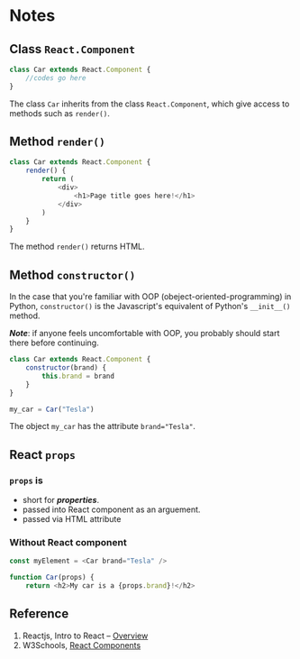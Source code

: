 # Notes

## Class ```React.Component```

``` javascript
class Car extends React.Component {
    //codes go here
}
```

The class ```Car``` inherits from the class ```React.Component```, which give access to methods such as ```render()```.

## Method ```render()```

``` javascript
class Car extends React.Component {
    render() {
        return (
            <div>
                <h1>Page title goes here!</h1>
            </div>
        )
    }
}
```

The method ```render()``` returns HTML.

## Method ```constructor()```

In the case that you're familiar with OOP (obeject-oriented-programming) in Python, ```constructor()``` is the Javascript's equivalent of Python's ```__init__()``` method.

***Note***: if anyone feels uncomfortable with OOP, you probably should start there before continuing.

``` javascript
class Car extends React.Component {
    constructor(brand) {
        this.brand = brand
    }
}

my_car = Car("Tesla")
```

The object ```my_car``` has the attribute ```brand="Tesla"```.

## React ```props```

### ```props``` is
- short for ***properties***.
- passed into React component as an arguement.
- passed via HTML attribute

### Without React component

``` javascript
const myElement = <Car brand="Tesla" />

function Car(props) {
    return <h2>My car is a {props.brand}!</h2>
```


## Reference

1. Reactjs, Intro to React – [Overview](https://reactjs.org/tutorial/tutorial.html#overview)
2. W3Schools, [React Components](https://www.w3schools.com/react/react_components.asp)

